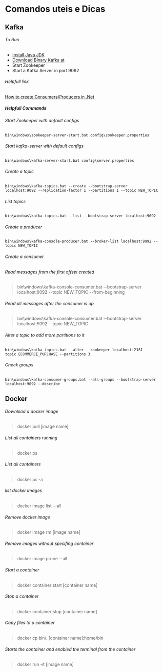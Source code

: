 # Comandos uteis e Dicas

## Kafka

###### To Run
- [Install Java JDK](https://www.oracle.com/br/java/technologies/javase/javase-jdk8-downloads.html)
- [Download Binary Kafka at](https://kafka.apache.org/downloads)
- Start Zookeeper
- Start a Kafka Server in port 9092

###### Helpfull link
[How to create Consumers/Producers in .Net](https://docs.confluent.io/clients-confluent-kafka-dotnet/current/index.html)

##### Helpfull Commands

###### Start Zookeeper with default configs
`bin\windows\zookeeper-server-start.bat config\zookeeper.properties`

###### Start kafka-server with default configs
`bin\windows\kafka-server-start.bat config\server.properties`

###### Create a topic
`bin\windows\kafka-topics.bat --create --bootstrap-server localhost:9092 --replication-factor 1 --partitions 1 --topic NEW_TOPIC`

###### List topics
`bin\windows\kafka-topics.bat --list --bootstrap-server localhost:9092`

###### Create a producer
`bin\windows\kafka-console-producer.bat --broker-list localhost:9092 --topic NEW_TOPIC`

###### Create a consumer
###### Read messages from the first offset created
> bin\windows\kafka-console-consumer.bat --bootstrap-server localhost:9092 --topic NEW_TOPIC --from-beginning

###### Read all messages after the consumer is up
> bin\windows\kafka-console-consumer.bat --bootstrap-server localhost:9092 --topic NEW_TOPIC

###### Alter a topic to add more partitions to it 
`bin\windows\kafka-topics.bat --alter --zookeeper localhost:2181 --topic ECOMMERCE_PURCHASE --partitions 3`

###### Check groups
`bin\windows\kafka-consumer-groups.bat --all-groups --bootstrap-server localhost:9092 --describe`


## Docker

###### Download a docker image
> docker pull [image name]

###### List all containers running
> docker ps

###### List all containers
> docker ps -a

###### list docker images
> docker image list --all

###### Remove docker image
> docker image rm [image name]

###### Remove images without specifing container
> docker image prune --all

###### Start a container
> docker container start [container name]

###### Stop a container
> docker container stop [container name]

###### Copy files to a container
> docker cp bin/. [container name]:home/bin

###### Starts the container and enabled the terminal from the container
> docker run -it [image name]

